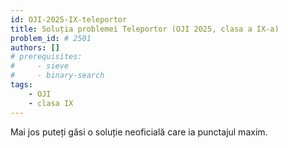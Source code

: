 ```yaml
---
id: OJI-2025-IX-teleportor
title: Soluția problemei Teleportor (OJI 2025, clasa a IX-a)
problem_id: # 2501
authors: []
# prerequisites:
#     - sieve
#     - binary-search
tags:
    - OJI
    - clasa IX
---
```



Mai jos puteți găsi o soluție neoficială care ia punctajul maxim.

```cpp

```
